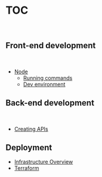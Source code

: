 # TOC
​
## Front-end development
​
* [Node](Node.md)
    * [Running commands](Node-commands.md)
    * [Dev environment](Node-dev.md)
    
## Back-end development
​
* [Creating APIs](APIs.md)

## Deployment

* [Infrastructure Overview](Infra.md)
* [Terraform](Terraform.md)